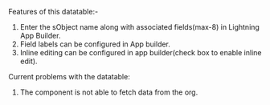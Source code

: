 Features of this datatable:-
  1. Enter the sObject name along with associated fields(max-8) in Lightning App Builder.
  2. Field labels can be configured in App builder.
  3. Inline editing can be configured in app builder(check box to enable inline edit).

Current problems with the datatable:

  1. The component is not able to fetch data from the org.
